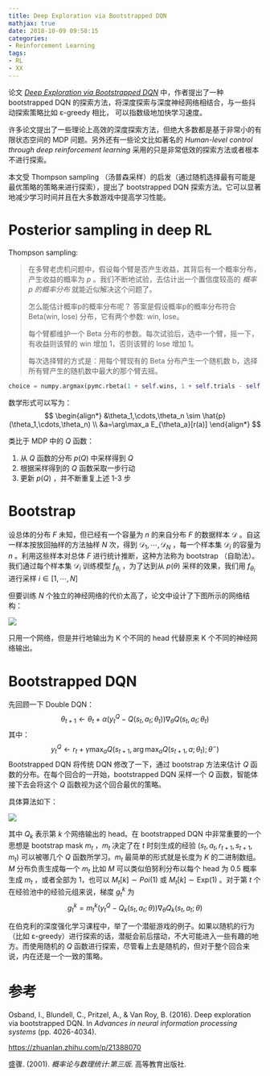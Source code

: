 ```yaml
---
title: Deep Exploration via Bootstrapped DQN
mathjax: true
date: 2018-10-09 09:58:15
categories:
- Reinforcement Learning
tags:
- RL
- XX
---
```


论文 [*Deep Exploration via Bootstrapped DQN*](http://papers.nips.cc/paper/6501-deep-exploration-via-bootstrapped-dqn.pdf) 中，作者提出了一种 bootstrapped DQN 的探索方法，将深度探索与深度神经网络相结合，与一些抖动探索策略比如 ε-greedy 相比， 可以指数级地加快学习速度。

<!--more-->

许多论文提出了一些理论上高效的深度探索方法，但绝大多数都是基于非常小的有限状态空间的 MDP 问题。另外还有一些论文比如著名的 *Human-level control through deep reinforcement learning* 采用的只是非常低效的探索方法或者根本不进行探索。

本文受 Thompson sampling （汤普森采样）的启发（通过随机选择最有可能是最优策略的策略来进行探索），提出了 bootstrapped DQN 探索方法。它可以显著地减少学习时间并且在大多数游戏中提高学习性能。

# Posterior sampling in deep RL

Thompson sampling:

> 在多臂老虎机问题中，假设每个臂是否产生收益，其背后有一个概率分布，产生收益的概率为 $p$ 。我们不断地试验，去估计出一个置信度较高的 *概率 $p$ 的概率分布* 就能近似解决这个问题了。
>
> 怎么能估计概率p的概率分布呢？ 答案是假设概率p的概率分布符合 Beta(win, lose) 分布，它有两个参数: win, lose。
>
> 每个臂都维护一个 Beta 分布的参数。每次试验后，选中一个臂，摇一下，有收益则该臂的 win 增加 1，否则该臂的 lose 增加 1。
>
> 每次选择臂的方式是：用每个臂现有的 Beta 分布产生一个随机数 b，选择所有臂产生的随机数中最大的那个臂去摇。
>

```python
choice = numpy.argmax(pymc.rbeta(1 + self.wins, 1 + self.trials - self.wins))
```

数学形式可以写为：
$$
\begin{align*}
&\theta_1,\cdots,\theta_n \sim \hat{p}(\theta_1,\cdots,\theta_n) \\
&a=\arg\max_a E_{\theta_a}[r(a)]
\end{align*}
$$

类比于 MDP 中的 $Q$ 函数：

1. 从 $Q$ 函数的分布  $p(Q)$  中采样得到 $Q$
2. 根据采样得到的 $Q$ 函数采取一步行动
3. 更新 $p(Q)$ ，并不断重复上述 1-3 步

# Bootstrap

设总体的分布 $F$ 未知，但已经有一个容量为 $n$ 的来自分布 $F$ 的数据样本 $\mathcal{D}$ 。自这一样本按放回抽样的方法抽样 $N$ 次，得到 $\mathcal{D}_1,\cdots,\mathcal{D}_N$ ，每一个样本集 $\mathcal{D}_i$ 的容量为 $n$ 。利用这些样本对总体 $F$ 进行统计推断，这种方法称为 bootstrap （自助法）。我们通过每个样本集 $\mathcal{D}_i$ 训练模型 $f_{\theta_i}$ ，为了达到从 $p(\theta)$ 采样的效果，我们用 $f_{\theta_i}$ 进行采样 $i\in[1,\cdots,N]$

但要训练 $N$ 个独立的神经网络的代价太高了，论文中设计了下图所示的网络结构：

![](https://s1.ax1x.com/2018/10/09/iJby9g.png)

只用一个网络，但是并行地输出为 K 个不同的 head 代替原来 K 个不同的神经网络输出。

# Bootstrapped DQN

先回顾一下 Double DQN：
$$
\theta_{t+1}\leftarrow\theta_t+\alpha(y_t^Q-Q(s_t,a_t;\theta_t)) \nabla_\theta Q(s_t,a_t;\theta_t)
$$
其中：
$$
y_t^Q\leftarrow r_t+\gamma \max_a Q(s_{t+1},\arg\max_a Q(s_{t+1},a;\theta_t);\theta^-)
$$
Bootstrapped DQN 将传统 DQN 修改了一下，通过 bootstrap 方法来估计 $Q$ 函数的分布。在每个回合的一开始，bootstrapped DQN 采样一个 $Q$ 函数，智能体接下去会将这个 $Q$ 函数视为这个回合最优的策略。

具体算法如下：

![](https://s1.ax1x.com/2018/10/09/iJOJ9U.png)

其中 $Q_k$ 表示第 $k$ 个网络输出的 head。在 bootstrapped DQN 中非常重要的一个思想是 bootstrap mask $m_t$ ，$m_t$ 决定了在 $t$ 时刻生成的经验 $(s_t,a_t,r_{t+1},s_{t+1},m_t)$ 可以被哪几个 $Q$ 函数所学习。$m_t$ 最简单的形式就是长度为 $K$ 的二进制数组。$M$ 分布负责生成每一个 $m_t$ 比如 $M$ 可以类似伯努利分布以每个 head 为 0.5 概率生成 $m_t$ ，或者全部为 1，也可以 $M_t[k]\sim Poi(1)$ 或 $M_t[k]\sim \text{Exp}(1)$ 。对于第 $t$ 个在经验池中的经验元组来说，梯度 $g_t^k$ 为
$$
g_t^k=m_t^k(y_t^Q-Q_k(s_t,a_t;\theta))\nabla_\theta Q_k(s_t,a_t;\theta)
$$

在伯克利的深度强化学习课程中，举了一个潜艇游戏的例子。如果以随机的行为（比如 ε-greedy）进行探索的话，潜艇会前后摆动，不大可能进入一些有趣的地方。而使用随机的 $Q$ 函数进行探索，尽管看上去是随机的，但对于整个回合来说，内在还是一个一致的策略。

# 参考

Osband, I., Blundell, C., Pritzel, A., & Van Roy, B. (2016). Deep exploration via bootstrapped DQN. In *Advances in neural information processing systems* (pp. 4026-4034).

https://zhuanlan.zhihu.com/p/21388070

盛骤. (2001). *概率论与数理统计:第三版*. 高等教育出版社.